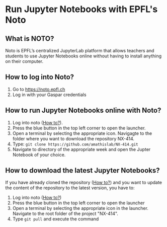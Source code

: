 # Run Jupyter Notebooks with EPFL's Noto

## What is NOTO?

Noto is EPFL’s centralized JupyterLab platform that allows teachers and students to use Jupyter Notebooks online without having to install anything on their computer.

## How to log into Noto?
1. Go to https://noto.epfl.ch
2. Log in with your Gaspar credentials

## How to run Jupyter Notebooks online with Noto?
1. Log into noto ([How to?](#how-to-log-into-noto)).
3. Press the blue button in the top left corner to open the launcher.
4. Open a terminal by selecting the appropriate icon. Navigagte to the folder where you want to download the repository NX-414.
5. Type: `git clone https://github.com/amathislab/NX-414.git`
6. Navigate to directory of the appropriate week and open the Jupter Notebook of your choice.

## How to download the latest Jupyter Notebooks?
If you have already cloned the repository ([How to?](#how-to-run-jupyter-notebooks-online-with-noto)) and you want to update the content of the repository to the latest version, you have to:

1. Log into noto ([How to?](#how-to-log-into-noto))
3. Press the blue button in the top left corner to open the launcher
1. Open a terminal by selecting the appropriate icon in the launcher. Navigate to the root folder of the project "NX-414".
5. Type `git pull` and execute the command

